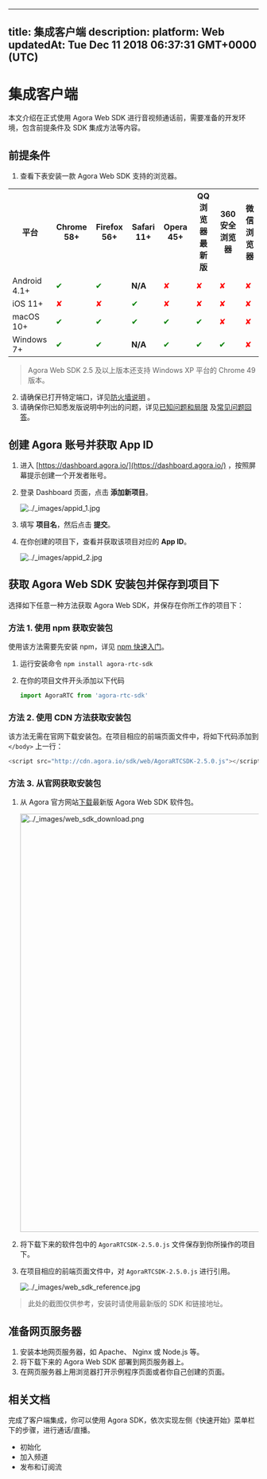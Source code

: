 
---
title: 集成客户端
description: 
platform: Web
updatedAt: Tue Dec 11 2018 06:37:31 GMT+0000 (UTC)
---
# 集成客户端
本文介绍在正式使用 Agora Web SDK 进行音视频通话前，需要准备的开发环境，包含前提条件及 SDK 集成方法等内容。

## 前提条件

1. 查看下表安装一款 Agora Web SDK 支持的浏览器。
  <table>
  <tr>
    <th>平台</th>
    <th>Chrome 58+</th>
    <th>Firefox 56+</th>
    <th>Safari 11+</th>
    <th>Opera 45+</th>
    <th>QQ 浏览器最新版</th>
    <th>360 安全浏览器</th>
    <th>微信浏览器</th>
  </tr>
  <tr>
    <td>Android 4.1+</td>
    <td><font color="green">✔</td>
    <td><font color="green">✔</td>
		<td><b>N/A</b></td>
    <td><font color="red">✘</td>
    <td><font color="red">✘</td>
    <td><font color="red">✘</td>
    <td><font color="red">✘</td>
  </tr>
  <tr>
    <td>iOS 11+</td>
    <td><font color="red">✘</td>
    <td><font color="red">✘</td>
    <td><font color="green">✔</td>
    <td><font color="red">✘</td>
    <td><font color="red">✘</td>
    <td><font color="red">✘</td>
    <td><font color="red">✘</td>
  </tr>
  <tr>
    <td>macOS 10+</td>
    <td><font color="green">✔</td>
    <td><font color="green">✔</td>
    <td><font color="green">✔</td>
    <td><font color="green">✔</td>
    <td><font color="green">✔</td>
    <td><font color="red">✘</td>
    <td><font color="red">✘</td>
  </tr>
  <tr>
    <td>Windows 7+</td>
    <td><font color="green">✔</td>
    <td><font color="green">✔</td>
		<td><b>N/A</b></td>
    <td><font color="green">✔</td>
    <td><font color="green">✔</td>
    <td><font color="green">✔</td>
    <td><font color="red">✘</td>
  </tr>
</table>

> Agora Web SDK 2.5 及以上版本还支持 Windows XP 平台的 Chrome 49 版本。

2. 请确保已打开特定端口，详见[防火墙说明](../../cn/Agora%20Platform/firewall.md) 。
3. 请确保你已知悉发版说明中列出的问题，详见[已知问题和局限](../../cn/Interactive%20Broadcast/release_web_video.md) 及[常见问题回答](../../cn/Interactive%20Broadcast/websdk_related_faq.md)。

## 创建 Agora 账号并获取 App ID

1. 进入 [https://dashboard.agora.io/](https://dashboard.agora.io/) ，按照屏幕提示创建一个开发者账号。
2. 登录 Dashboard 页面，点击 **添加新项目**。

	<img alt="../_images/appid_1.jpg" src="https://web-cdn.agora.io/docs-files/cn/appid_1.jpg" />

1. 填写 **项目名**，然后点击 **提交**。
2. 在你创建的项目下，查看并获取该项目对应的 **App ID**。

	<img alt="../_images/appid_2.jpg" src="https://web-cdn.agora.io/docs-files/cn/appid_2.jpg" />



## 获取 Agora Web SDK 安装包并保存到项目下

选择如下任意一种方法获取 Agora Web SDK，并保存在你所工作的项目下：

### 方法 1. 使用 npm 获取安装包

使用该方法需要先安装 npm，详见 [npm 快速入门](https://www.npmjs.com.cn/getting-started/installing-node/)。

1. 运行安装命令
  `npm install agora-rtc-sdk`

	
2. 在你的项目文件开头添加以下代码

	```javascript
	import AgoraRTC from 'agora-rtc-sdk'
	```

### 方法 2. 使用 CDN 方法获取安装包

该方法无需在官网下载安装包。在项目相应的前端页面文件中，将如下代码添加到 `</body>` 上一行：

 ```javascript
<script src="http://cdn.agora.io/sdk/web/AgoraRTCSDK-2.5.0.js"></script>
```

### 方法 3. 从官网获取安装包

1. 从 Agora 官方网站[下载](https://docs.agora.io/cn/Agora%20Platform/downloads)最新版 Agora Web SDK 软件包。

	<img alt="../_images/web_sdk_download.png" src="https://web-cdn.agora.io/docs-files/cn/web_sdk_download.png" style="width: 840px"/>

2. 将下载下来的软件包中的 `AgoraRTCSDK-2.5.0.js` 文件保存到你所操作的项目下。
3. 在项目相应的前端页面文件中，对 `AgoraRTCSDK-2.5.0.js` 进行引用。

	<img alt="../_images/web_sdk_reference.jpg" src="https://web-cdn.agora.io/docs-files/cn/web_sdk_reference.jpg" />

> 此处的截图仅供参考，安装时请使用最新版的 SDK 和链接地址。

## 准备网页服务器

1. 安装本地网页服务器，如 Apache、 Nginx 或 Node.js 等。
2. 将下载下来的 Agora Web SDK 部署到网页服务器上。
3. 在网页服务器上用浏览器打开示例程序页面或者你自己创建的页面。

## 相关文档

完成了客户端集成，你可以使用 Agora SDK，依次实现左侧《快速开始》菜单栏下的步骤，进行通话/直播。
- 初始化
- 加入频道
- 发布和订阅流

